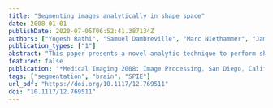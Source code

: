 ```yaml
---
title: "Segmenting images analytically in shape space"
date: 2008-01-01
publishDate: 2020-07-05T06:52:41.387134Z
authors: ["Yogesh Rathi", "Samuel Dambreville", "Marc Niethammer", "James G. Malcolm", "James J. Levitt", "Martha Elizabeth Shenton", "Allen R. Tannenbaum"]
publication_types: ["1"]
abstract: "This paper presents a novel analytic technique to perform shape-driven segmentation. In our approach, shapes are represented using binary maps, and linear PCA is utilized to provide shape priors for segmentation. Intensity based probability distributions are then employed to convert a given test volume into a binary map representation, and a novel energy functional is proposed whose minimum can be analytically computed to obtain the desired segmentation in the shape space. We compare the proposed method with the log-likelihood based energy to elucidate some key differences. Our algorithm is applied to the segmentation of brain caudate nucleus and hippocampus from MRI data, which is of interest in the study of schizophrenia and Alzheimer’s disease. Our validation (we compute the Hausdorff distance and the DICE coefficient between the automatic segmentation and ground-truth) shows that the proposed algorithm is very fast, requires no initialization and outperforms the log-likelihood based energy."
featured: false
publication: "*Medical Imaging 2008: Image Processing, San Diego, California, United States, 16-21 February 2008*"
tags: ["segmentation", "brain", "SPIE"]
url_pdf: "https://doi.org/10.1117/12.769511"
doi: "10.1117/12.769511"
---
```


